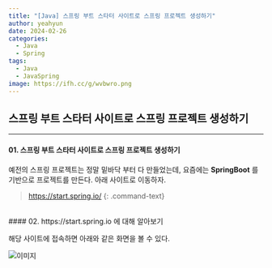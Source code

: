 ```yaml
---
title: "[Java] 스프링 부트 스타터 사이트로 스프링 프로젝트 생성하기"
author: yeahyun
date: 2024-02-26
categories:
  - Java
  - Spring
tags:
  - Java
  - JavaSpring
image: https://ifh.cc/g/wvbwro.png
---
```

## 스프링 부트 스타터 사이트로 스프링 프로젝트 생성하기

---
#### 01. 스프링 부트 스타터 사이트로 스프링 프로젝트 생성하기

예전의 스프링 프로젝트는 정말 밑바닥 부터 다 만들었는데, 요즘에는 **SpringBoot** 를 기반으로 프로젝트를 만든다. 아래 사이트로 이동하자.
>https://start.spring.io/
{: .command-text}

<BR>
#### 02. https://start.spring.io 에 대해 알아보기

해당 사이트에 접속하면 아래와 같은 화면을 볼 수 있다.


![이미지](https://ifh.cc/g/p6HvRn.png)